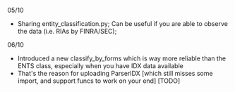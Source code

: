 

05/10

- Sharing entity_classification.py; Can be useful if you are able to observe the data (i.e. RIAs by FINRA/SEC); 

06/10
 
- Introduced a new classify_by_forms which is way more reliable than the ENTS class, especially when you have IDX data available
- That's the reason for uploading ParserIDX [which still misses some import, and support funcs to work on your end] [TODO]
